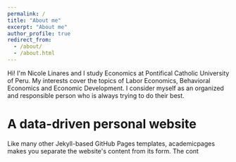 ```yaml
---
permalink: /
title: "About me"
excerpt: "About me"
author_profile: true
redirect_from: 
  - /about/
  - /about.html
---
```


Hi! I'm Nicole Linares and I study Economics at Pontifical Catholic University of Peru. My interests cover the topics of Labor Economics, Behavioral Economics and Economic Development. I consider myself as an organized and responsible person who is always trying to do their best.

A data-driven personal website
======
Like many other Jekyll-based GitHub Pages templates, academicpages makes you separate the website's content from its form. The cont